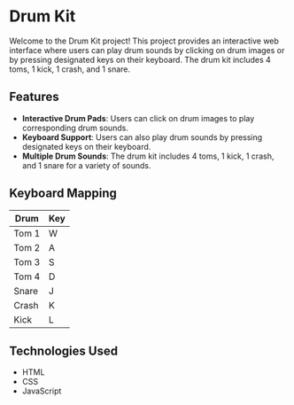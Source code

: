 # Drum Kit 

Welcome to the Drum Kit project! This project provides an interactive web interface where users can play drum sounds by clicking on drum images or by pressing designated keys on their keyboard. The drum kit includes 4 toms, 1 kick, 1 crash, and 1 snare.

## Features

- **Interactive Drum Pads**: Users can click on drum images to play corresponding drum sounds.
- **Keyboard Support**: Users can also play drum sounds by pressing designated keys on their keyboard.
- **Multiple Drum Sounds**: The drum kit includes 4 toms, 1 kick, 1 crash, and 1 snare for a variety of sounds.

## Keyboard Mapping

| Drum        | Key    |
|-------------|--------|
| Tom 1       | W      |
| Tom 2       | A      |
| Tom 3       | S      |
| Tom 4       | D      |
| Snare       | J      |
| Crash       | K      |
| Kick        | L      |

## Technologies Used

- HTML
- CSS
- JavaScript

